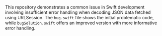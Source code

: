 This repository demonstrates a common issue in Swift development involving insufficient error handling when decoding JSON data fetched using URLSession. The `bug.swift` file shows the initial problematic code, while `bugSolution.swift` offers an improved version with more informative error handling.